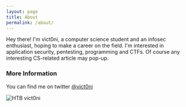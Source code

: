 ```yaml
---
layout: page
title: About
permalink: /about/
---
```


Hey there! I'm vict0ni, a computer science student and an infosec enthusiast, hoping to make a career on the field. I'm interested in application security, pentesting, programming and CTFs. Of course any interesting CS-related article may pop-up.

### More Information
You can find me on twitter [@vict0ni](https://twitter.com/vict0ni)

![HTB vict0ni](http://www.hackthebox.eu/badge/image/87180)